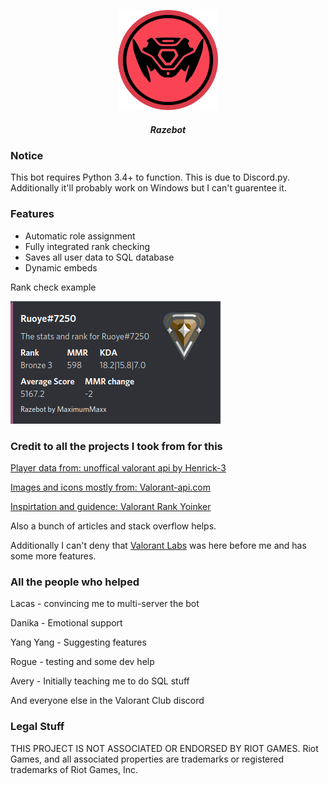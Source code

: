<p align="center">
    <a href="https://github.com/MaximumMaxxx/Razebot/blob/main/assets/Valobot%20logo%20raze%20thicckened.png?raw=true">
        <img src="assets/Valobot logo raze thicckened.png" alt="Logo" width="160" height="160">
    </a>
<h5 align="center"> Razebot</h5>
</p>

<h3>Notice</h3>
This bot requires Python 3.4+ to function. This is due to Discord.py. 
Additionally it'll probably work on Windows but I can't guarentee it.

<h3>Features</h3>

- Automatic role assignment
- Fully integrated rank checking
- Saves all user data to SQL database
- Dynamic embeds

Rank check example

![Rank Checking](https://github.com/MaximumMaxxx/Razebot/blob/main/assets/razebot%20sample.png?raw=true)


<h3>Credit to all the projects I took from for this</h3>

[Player data from: unoffical valorant api by Henrick-3](https://github.com/Henrik-3/unofficial-valorant-api)

[Images and icons mostly from: Valorant-api.com](https://dash.valorant-api.com)

[Inspirtation and guidence: Valorant Rank Yoinker](https://github.com/isaacKenyon/VALORANT-rank-yoinker)

Also a bunch of articles and stack overflow helps.

Additionally I can't deny that [Valorant Labs](https://top.gg/bot/702201518329430117) was here before me and has some more features. 

<h3>All the people who helped</h3>

Lacas - convincing me to multi-server the bot

Danika - Emotional support

Yang Yang - Suggesting features

Rogue - testing and some dev help


Avery - Initially teaching me to do SQL stuff

And everyone else in the Valorant Club discord

<h3>Legal Stuff</h3>

THIS PROJECT IS NOT ASSOCIATED OR ENDORSED BY RIOT GAMES. Riot Games, and all associated properties are trademarks or registered trademarks of Riot Games, Inc.
